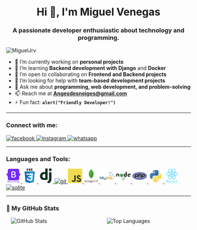<h1 align="center">Hi 👋, I'm Miguel Venegas</h1>
<h3 align="center">A passionate developer enthusiastic about technology and programming.</h3>

<p align="left">
    <img src="https://komarev.com/ghpvc/?username=gabrielreve96&label=Profile%20views&color=0e75b6&style=flat" alt="MiguelJrv" />
</p>

- 🔭 I’m currently working on **personal projects**  
- 🌱 I’m learning **Backend development with Django** and **Docker**  
- 👯 I’m open to collaborating on **Frontend and Backend projects**  
- 🤝 I’m looking for help with **team-based development projects**  
- 💬 Ask me about **programming, web development, and problem-solving**  
- 📫 Reach me at **Angesdesneiges@gmail.com**  
- ⚡ Fun fact: **`alert("Friendly Developer!")`**

---

### Connect with me:
<p align="left">
    <!-- Facebook -->
    <a href="https://www.facebook.com/miguelangel.venegasvicuna?locale=es_LA" target="_blank">
        <img src="https://raw.githubusercontent.com/rahuldkjain/github-profile-readme-generator/master/src/images/icons/Social/facebook.svg" alt="facebook" height="40" width="40" />
    </a>
    <!-- Instagram -->
    <a href="https://instagram.com/venegasmiguelangel" target="_blank">
        <img src="https://raw.githubusercontent.com/rahuldkjain/github-profile-readme-generator/master/src/images/icons/Social/instagram.svg" alt="instagram" height="40" width="40" />
    </a>
    <!-- WhatsApp -->
    <a href="https://wa.me/584123850359" target="_blank">
        <img src="https://upload.wikimedia.org/wikipedia/commons/6/6b/WhatsApp.svg" alt="whatsapp" height="40" width="40" />
    </a>
</p>

---

### Languages and Tools:
<p align="left">
    <!-- Bootstrap -->
    <a href="https://getbootstrap.com" target="_blank" rel="noreferrer">
        <img src="https://raw.githubusercontent.com/devicons/devicon/master/icons/bootstrap/bootstrap-plain-wordmark.svg" alt="bootstrap" width="40" height="40"/>
    </a>
    <!-- CSS -->
    <a href="https://www.w3schools.com/css/" target="_blank" rel="noreferrer">
        <img src="https://raw.githubusercontent.com/devicons/devicon/master/icons/css3/css3-original-wordmark.svg" alt="css3" width="40" height="40"/>
    </a>
    <!-- Django -->
    <a href="https://www.djangoproject.com/" target="_blank" rel="noreferrer">
        <img src="https://raw.githubusercontent.com/devicons/devicon/master/icons/django/django-plain.svg" alt="django" width="40" height="40"/>
    </a>
    <!-- Git -->
    <a href="https://git-scm.com/" target="_blank" rel="noreferrer">
        <img src="https://www.vectorlogo.zone/logos/git-scm/git-scm-icon.svg" alt="git" width="40" height="40"/>
    </a>
    <!-- JavaScript -->
    <a href="https://developer.mozilla.org/en-US/docs/Web/JavaScript" target="_blank" rel="noreferrer">
        <img src="https://raw.githubusercontent.com/devicons/devicon/master/icons/javascript/javascript-original.svg" alt="javascript" width="40" height="40"/>
    </a>
    <!-- MongoDB -->
    <a href="https://www.mongodb.com/" target="_blank" rel="noreferrer">
        <img src="https://raw.githubusercontent.com/devicons/devicon/master/icons/mongodb/mongodb-original-wordmark.svg" alt="mongodb" width="40" height="40"/>
    </a>
    <!-- MySQL -->
    <a href="https://www.mysql.com/" target="_blank" rel="noreferrer">
        <img src="https://raw.githubusercontent.com/devicons/devicon/master/icons/mysql/mysql-original-wordmark.svg" alt="mysql" width="40" height="40"/>
    </a>
    <!-- Node.js -->
    <a href="https://nodejs.org" target="_blank" rel="noreferrer">
        <img src="https://raw.githubusercontent.com/devicons/devicon/master/icons/nodejs/nodejs-original-wordmark.svg" alt="nodejs" width="40" height="40"/>
    </a>
    <!-- PHP -->
    <a href="https://www.php.net/" target="_blank" rel="noreferrer">
        <img src="https://raw.githubusercontent.com/devicons/devicon/master/icons/php/php-original.svg" alt="php" width="40" height="40"/>
    </a>
    <!-- Python -->
    <a href="https://www.python.org" target="_blank" rel="noreferrer">
        <img src="https://raw.githubusercontent.com/devicons/devicon/master/icons/python/python-original.svg" alt="python" width="40" height="40"/>
    </a>
    <!-- React -->
    <a href="https://reactjs.org/" target="_blank" rel="noreferrer">
        <img src="https://raw.githubusercontent.com/devicons/devicon/master/icons/react/react-original-wordmark.svg" alt="react" width="40" height="40"/>
    </a>
    <!-- SQLite -->
    <a href="https://www.sqlite.org/" target="_blank" rel="noreferrer">
        <img src="https://www.vectorlogo.zone/logos/sqlite/sqlite-icon.svg" alt="sqlite" width="40" height="40"/>
    </a>
</p>


---


### 🚀 My GitHub Stats

<div style="display: flex; justify-content: center; gap: 20px;">
  <!-- GitHub Stats -->
  <img src="https://github-readme-stats.vercel.app/api?username=MiguelJrV&show_icons=true&theme=tokyonight" alt="GitHub Stats" width="48%" />

  <!-- Lenguajes más usados -->
  <img src="https://github-readme-stats.vercel.app/api/top-langs/?username=MiguelJrV&layout=compact&theme=tokyonight" alt="Top Languages" width="43%" />
</div>

